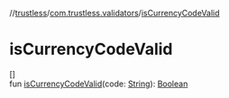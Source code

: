//[trustless](../../index.md)/[com.trustless.validators](index.md)/[isCurrencyCodeValid](is-currency-code-valid.md)

# isCurrencyCodeValid

[]\
fun [isCurrencyCodeValid](is-currency-code-valid.md)(code: [String](https://kotlinlang.org/api/latest/jvm/stdlib/kotlin/-string/index.html)): [Boolean](https://kotlinlang.org/api/latest/jvm/stdlib/kotlin/-boolean/index.html)
